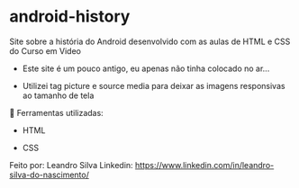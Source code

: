 # android-history
Site sobre a história do Android desenvolvido com as aulas de HTML e CSS do Curso em Video

* Este site é um pouco antigo, eu apenas não tinha colocado no ar...
  
* Utilizei tag picture e source media para deixar as imagens responsivas ao tamanho de tela

🔨 Ferramentas utilizadas:

* HTML

* CSS

Feito por:
Leandro Silva
Linkedin: https://www.linkedin.com/in/leandro-silva-do-nascimento/

